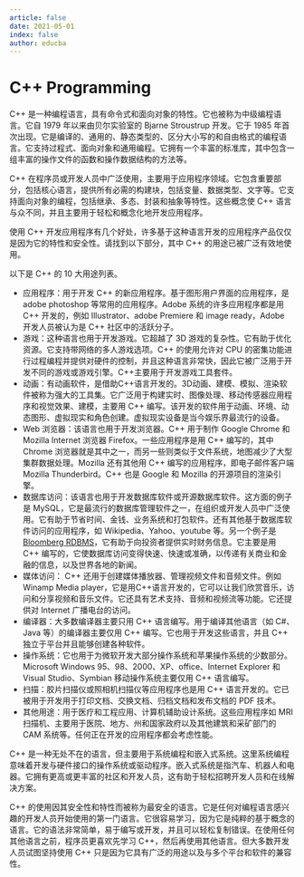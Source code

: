 ```yaml
---
article: false
date: 2021-05-01
index: false
author: educba
---
```


# C++ Programming

C++ 是一种编程语言，具有命令式和面向对象的特性。它也被称为中级编程语言。它自 1979 年以来由贝尔实验室的 Bjarne Stroustrup 开发。它于 1985 年首次出现。它是编译的、通用的、静态类型的、区分大小写的和自由格式的编程语言。它支持过程式、面向对象和通用编程。它拥有一个丰富的标准库，其中包含一组丰富的操作文件的函数和操作数据结构的方法等。

C++ 在程序员或开发人员中广泛使用，主要用于应用程序领域。它包含重要部分，包括核心语言，提供所有必需的构建块，包括变量、数据类型、文字等。它支持面向对象的编程，包括继承、多态、封装和抽象等特性。这些概念使 C++ 语言与众不同，并且主要用于轻松和概念化地开发应用程序。

使用 C++ 开发应用程序有几个好处，许多基于这种语言开发的应用程序产品仅仅是因为它的特性和安全性。请找到以下部分，其中 C++ 的用途已被广泛有效地使用。

以下是 C++ 的 10 大用途列表。

- 应用程序：用于开发 C++ 的新应用程序。基于图形用户界面的应用程序，是 adobe photoshop 等常用的应用程序。Adobe 系统的许多应用程序都是用 C++ 开发的，例如 Illustrator、adobe Premiere 和 image ready，Adobe 开发人员被认为是 C++ 社区中的活跃分子。
- 游戏：这种语言也用于开发游戏。它超越了 3D 游戏的复杂性。它有助于优化资源。它支持带网络的多人游戏选项。C++ 的使用允许对 CPU 的密集功能进行过程编程并提供对硬件的控制，并且这种语言非常快，因此它被广泛用于开发不同的游戏或游戏引擎。C++主要用于开发游戏工具套件。
- 动画：有动画软件，是借助C++语言开发的。3D动画、建模、模拟、渲染软件被称为强大的工具集。它广泛用于构建实时、图像处理、移动传感器应用程序和视觉效果、建模，主要用 C++ 编写。该开发的软件用于动画、环境、动态图形、虚拟现实和角色创建。虚拟现实设备是当今娱乐界最流行的设备。
- Web 浏览器：该语言也用于开发浏览器。C++ 用于制作 Google Chrome 和 Mozilla Internet 浏览器 Firefox。一些应用程序是用 C++ 编写的，其中 Chrome 浏览器就是其中之一，而另一些则类似于文件系统，地图减少了大型集群数据处理。Mozilla 还有其他用 C++ 编写的应用程序，即电子邮件客户端 Mozilla Thunderbird。C++ 也是 Google 和 Mozilla 的开源项目的渲染引擎。
- 数据库访问：该语言也用于开发数据库软件或开源数据库软件。这方面的例子是 MySQL，它是最流行的数据库管理软件之一，在组织或开发人员中广泛使用。它有助于节省时间、金钱、业务系统和打包软件。还有其他基于数据库软件访问的应用程序，如 Wikipedia、Yahoo、youtube 等。另一个例子是[Bloomberg RDBMS](https://www.educba.com/rdbms-interview-questions/)，它有助于向投资者提供实时财务信息。它主要是用 C++ 编写的，它使数据库访问变得快速、快速或准确，以传递有关商业和金融的信息，以及世界各地的新闻。
- 媒体访问： C++ 还用于创建媒体播放器、管理视频文件和音频文件。例如Winamp Media player，它是用C++语言开发的，它可以让我们欣赏音乐，访问和分享视频和音乐文件。它还具有艺术支持、音频和视频流等功能。它还提供对 Internet 广播电台的访问。
- 编译器：大多数编译器主要只用 C++ 语言编写。用于编译其他语言（如 C#、Java 等）的编译器主要仅用 C++ 编写。它也用于开发这些语言，并且 C++ 独立于平台并且能够创建各种软件。
- 操作系统：它也用于为微软开发大部分操作系统和苹果操作系统的少数部分。Microsoft Windows 95、98、2000、XP、office、Internet Explorer 和 Visual Studio、Symbian 移动操作系统主要仅用 C++ 语言编写。
- 扫描：胶片扫描仪或照相机扫描仪等应用程序也是用 C++ 语言开发的。它已被用于开发用于打印文档、交换文档、归档文档和发布文档的 PDF 技术。
- 其他用途：用于医疗和工程应用、计算机辅助设计系统。这些应用程序如 MRI 扫描机、主要用于医院、地方、州和国家政府以及其他建筑和采矿部门的 CAM 系统等。任何正在开发的应用程序都会考虑性能。

C++ 是一种无处不在的语言，但主要用于系统编程和嵌入式系统。这里系统编程意味着开发与硬件接口的操作系统或驱动程序。嵌入式系统是指汽车、机器人和电器。它拥有更高或更丰富的社区和开发人员，这有助于轻松招聘开发人员和在线解决方案。

C++ 的使用因其安全性和特性而被称为最安全的语言。它是任何对编程语言感兴趣的开发人员开始使用的第一门语言。它很容易学习，因为它是纯粹的基于概念的语言。它的语法非常简单，易于编写或开发，并且可以轻松复制错误。在使用任何其他语言之前，程序员更喜欢先学习 C++，然后再使用其他语言。但大多数开发人员试图坚持使用 C++ 只是因为它具有广泛的用途以及与多个平台和软件的兼容性。
